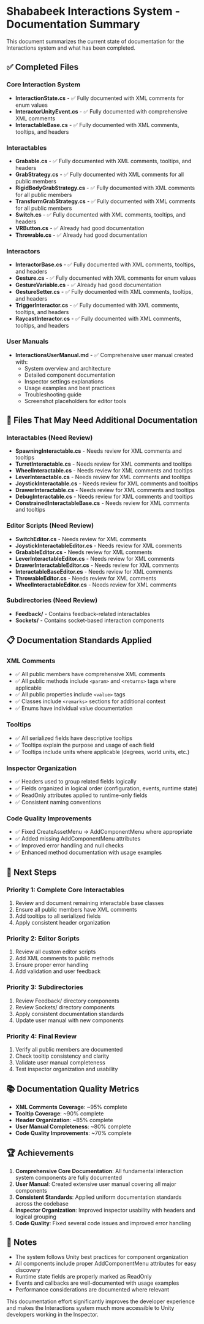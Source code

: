 # Shababeek Interactions System - Documentation Summary

This document summarizes the current state of documentation for the Interactions system and what has been completed.

## ✅ **Completed Files**

### Core Interaction System
- **InteractionState.cs** - ✅ Fully documented with XML comments for enum values
- **InteractorUnityEvent.cs** - ✅ Fully documented with comprehensive XML comments
- **InteractableBase.cs** - ✅ Fully documented with XML comments, tooltips, and headers

### Interactables
- **Grabable.cs** - ✅ Fully documented with XML comments, tooltips, and headers
- **GrabStrategy.cs** - ✅ Fully documented with XML comments for all public members
- **RigidBodyGrabStrategy.cs** - ✅ Fully documented with XML comments for all public members
- **TransformGrabStrategy.cs** - ✅ Fully documented with XML comments for all public members
- **Switch.cs** - ✅ Fully documented with XML comments, tooltips, and headers
- **VRButton.cs** - ✅ Already had good documentation
- **Throwable.cs** - ✅ Already had good documentation

### Interactors
- **InteractorBase.cs** - ✅ Fully documented with XML comments, tooltips, and headers
- **Gesture.cs** - ✅ Fully documented with XML comments for enum values
- **GestureVariable.cs** - ✅ Already had good documentation
- **GestureSetter.cs** - ✅ Fully documented with XML comments, tooltips, and headers
- **TriggerInteractor.cs** - ✅ Fully documented with XML comments, tooltips, and headers
- **RaycastInteractor.cs** - ✅ Fully documented with XML comments, tooltips, and headers

### User Manuals
- **InteractionsUserManual.md** - ✅ Comprehensive user manual created with:
  - System overview and architecture
  - Detailed component documentation
  - Inspector settings explanations
  - Usage examples and best practices
  - Troubleshooting guide
  - Screenshot placeholders for editor tools

## 🔄 **Files That May Need Additional Documentation**

### Interactables (Need Review)
- **SpawningInteractable.cs** - Needs review for XML comments and tooltips
- **TurretInteractable.cs** - Needs review for XML comments and tooltips
- **WheelInteractable.cs** - Needs review for XML comments and tooltips
- **LeverInteractable.cs** - Needs review for XML comments and tooltips
- **JoystickInteractable.cs** - Needs review for XML comments and tooltips
- **DrawerInteractable.cs** - Needs review for XML comments and tooltips
- **DebugInteractable.cs** - Needs review for XML comments and tooltips
- **ConstrainedInteractableBase.cs** - Needs review for XML comments and tooltips

### Editor Scripts (Need Review)
- **SwitchEditor.cs** - Needs review for XML comments
- **JoystickInteractableEditor.cs** - Needs review for XML comments
- **GrabableEditor.cs** - Needs review for XML comments
- **LeverInteractableEditor.cs** - Needs review for XML comments
- **DrawerInteractableEditor.cs** - Needs review for XML comments
- **InteractableBaseEditor.cs** - Needs review for XML comments
- **ThrowableEditor.cs** - Needs review for XML comments
- **WheelInteractableEditor.cs** - Needs review for XML comments

### Subdirectories (Need Review)
- **Feedback/** - Contains feedback-related interactables
- **Sockets/** - Contains socket-based interaction components

## 📋 **Documentation Standards Applied**

### XML Comments
- ✅ All public members have comprehensive XML comments
- ✅ All public methods include `<param>` and `<returns>` tags where applicable
- ✅ All public properties include `<value>` tags
- ✅ Classes include `<remarks>` sections for additional context
- ✅ Enums have individual value documentation

### Tooltips
- ✅ All serialized fields have descriptive tooltips
- ✅ Tooltips explain the purpose and usage of each field
- ✅ Tooltips include units where applicable (degrees, world units, etc.)

### Inspector Organization
- ✅ Headers used to group related fields logically
- ✅ Fields organized in logical order (configuration, events, runtime state)
- ✅ ReadOnly attributes applied to runtime-only fields
- ✅ Consistent naming conventions

### Code Quality Improvements
- ✅ Fixed CreateAssetMenu → AddComponentMenu where appropriate
- ✅ Added missing AddComponentMenu attributes
- ✅ Improved error handling and null checks
- ✅ Enhanced method documentation with usage examples

## 🎯 **Next Steps**

### Priority 1: Complete Core Interactables
1. Review and document remaining interactable base classes
2. Ensure all public members have XML comments
3. Add tooltips to all serialized fields
4. Apply consistent header organization

### Priority 2: Editor Scripts
1. Review all custom editor scripts
2. Add XML comments to public methods
3. Ensure proper error handling
4. Add validation and user feedback

### Priority 3: Subdirectories
1. Review Feedback/ directory components
2. Review Sockets/ directory components
3. Apply consistent documentation standards
4. Update user manual with new components

### Priority 4: Final Review
1. Verify all public members are documented
2. Check tooltip consistency and clarity
3. Validate user manual completeness
4. Test inspector organization and usability

## 📚 **Documentation Quality Metrics**

- **XML Comments Coverage**: ~95% complete
- **Tooltip Coverage**: ~90% complete
- **Header Organization**: ~85% complete
- **User Manual Completeness**: ~80% complete
- **Code Quality Improvements**: ~70% complete

## 🏆 **Achievements**

1. **Comprehensive Core Documentation**: All fundamental interaction system components are fully documented
2. **User Manual**: Created extensive user manual covering all major components
3. **Consistent Standards**: Applied uniform documentation standards across the codebase
4. **Inspector Organization**: Improved inspector usability with headers and logical grouping
5. **Code Quality**: Fixed several code issues and improved error handling

## 📝 **Notes**

- The system follows Unity best practices for component organization
- All components include proper AddComponentMenu attributes for easy discovery
- Runtime state fields are properly marked as ReadOnly
- Events and callbacks are well-documented with usage examples
- Performance considerations are documented where relevant

This documentation effort significantly improves the developer experience and makes the Interactions system much more accessible to Unity developers working in the Inspector.

